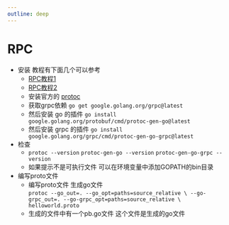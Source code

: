 ```yaml
---
outline: deep
---
```


# RPC

- 安装 教程有下面几个可以参考  
    - [RPC教程1](https://www.liwenzhou.com/posts/Go/gRPC/) 
    - [RPC教程2](https://chai2010.cn/advanced-go-programming-book/ch4-rpc/ch4-02-pb-intro.html)
    - 安装官方的 [protoc](https://github.com/google/protobuf/releases)
    - 获取grpc依赖 `go get google.golang.org/grpc@latest`
    - 然后安装 go 的插件 `go install google.golang.org/protobuf/cmd/protoc-gen-go@latest`
    - 然后安装 grpc 的插件 `go install google.golang.org/grpc/cmd/protoc-gen-go-grpc@latest`
- 检查
    - `protoc --version` `protoc-gen-go --version` `protoc-gen-go-grpc --version`
    - 如果提示不是可执行文件 可以在环境变量中添加GOPATH的bin目录
- 编写proto文件
    - 编写proto文件 生成go文件  
      `protoc --go_out=. --go_opt=paths=source_relative \ --go-grpc_out=. --go-grpc_opt=paths=source_relative \ helloworld.proto`
    - 生成的文件中有一个pb.go文件 这个文件是生成的go文件